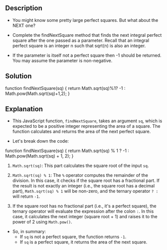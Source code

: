 ## Description 

- You might know some pretty large perfect squares. But what about the NEXT one?

- Complete the findNextSquare method that finds the next integral perfect square after the one passed as a parameter. Recall that an integral perfect square is an integer n such that sqrt(n) is also an integer.

- If the parameter is itself not a perfect square then -1 should be returned. You may assume the parameter is non-negative.

## Solution 

function findNextSquare(sq) {
  return Math.sqrt(sq)%1? -1 : Math.pow(Math.sqrt(sq)+1,2);
}

## Explanation 

- This JavaScript function, `findNextSquare`, takes an argument `sq`, which is expected to be a positive integer representing the area of a square. The function calculates and returns the area of the next perfect square.

- Let's break down the code:


function findNextSquare(sq) {
  return Math.sqrt(sq) % 1 ? -1 : Math.pow(Math.sqrt(sq) + 1, 2);
}


1. `Math.sqrt(sq)`: This part calculates the square root of the input `sq`.

2. `Math.sqrt(sq) % 1`: The `%` operator computes the remainder of the division. In this case, it checks if the square root has a fractional part. If the result is not exactly an integer (i.e., the square root has a decimal part), `Math.sqrt(sq) % 1` will be non-zero, and the ternary operator `? :` will return `-1`.

3. If the square root has no fractional part (i.e., it's a perfect square), the ternary operator will evaluate the expression after the colon `:`. In this case, it calculates the next integer (square root + 1) and raises it to the power of 2 using `Math.pow()`.

- So, in summary:
    - If `sq` is not a perfect square, the function returns `-1`.
    - If `sq` is a perfect square, it returns the area of the next square.
